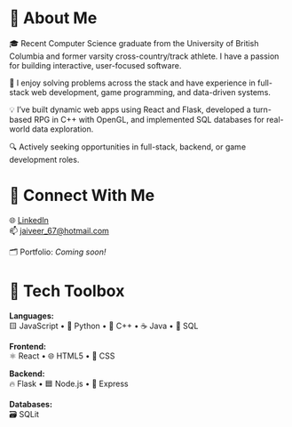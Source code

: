 # 🚀 About Me  
🎓 Recent Computer Science graduate from the University of British Columbia and former varsity cross-country/track athlete. I have a passion for building interactive, user-focused software.

🧠 I enjoy solving problems across the stack and have experience in full-stack web development, game programming, and data-driven systems.

💡 I’ve built dynamic web apps using React and Flask, developed a turn-based RPG in C++ with OpenGL, and implemented SQL databases for real-world data exploration.

🔍 Actively seeking opportunities in full-stack, backend, or game development roles.

# 🔗 Connect With Me  
🌐 [LinkedIn](https://www.linkedin.com/in/jaiveertiwana/)  
📫 jaiveer_67@hotmail.com

🗂️ Portfolio: *Coming soon!*

# 🧰 Tech Toolbox  
**Languages:**  
🟨 JavaScript • 🐍 Python • 💠 C++ • ☕ Java • 🧮 SQL  

**Frontend:**  
⚛️ React • 🌐 HTML5 • 🎨 CSS  

**Backend:**  
🔥 Flask • 🟦 Node.js • 🚂 Express  

**Databases:**  
🗃️ SQLit
